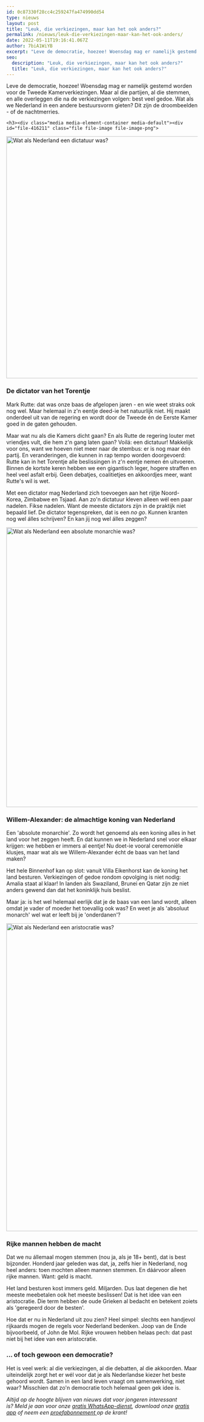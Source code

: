 ```yaml
---
id: 0c87330f28cc4c259247fa474990dd54
type: nieuws
layout: post
title: "Leuk, die verkiezingen, maar kan het ook anders?"
permalink: /nieuws/leuk-die-verkiezingen-maar-kan-het-ook-anders/
date: 2022-05-11T19:16:41.067Z
author: 7biA1WiYB
excerpt: "Leve de democratie, hoezee! Woensdag mag er namelijk gestemd worden voor de Tweede Kamerverkiezingen. Maar al die partijen, al die stemmen, en alle overleggen die na de verkiezingen volgen: best veel gedoe. Wat als we Nederland in een andere bestuursvorm gieten? Dit zijn de droombeelden - of de nachtmerries.  "
seo:
  description: "Leuk, die verkiezingen, maar kan het ook anders?"
  title: "Leuk, die verkiezingen, maar kan het ook anders?"
---
```

Leve de democratie, hoezee! Woensdag mag er namelijk gestemd worden voor de Tweede Kamerverkiezingen. Maar al die partijen, al die stemmen, en alle overleggen die na de verkiezingen volgen: best veel gedoe. Wat als we Nederland in een andere bestuursvorm gieten? Dit zijn de droombeelden - of de nachtmerries.  

    <h3><div class="media media-element-container media-default"><div id="file-416211" class="file file-image file-image-png">

        
  
  <div class="content">
    <img alt="Wat als Nederland een dictatuur was?" title="Beeld: 7Days" height="635" width="954" class="media-element file-default" data-delta="1" src="https://7dagen.netlify.app/sites/default/files/MARK%20RUTTE.png">  </div>

  
</div>
</div></h3>
<h3><strong>De dictator van het Torentje</strong></h3>
<p>Mark Rutte: dat was onze baas de afgelopen jaren - en wie weet straks ook nog wel. Maar helemaal in z'n eentje deed-ie het natuurlijk niet. Hij maakt onderdeel uit van de regering en wordt door de Tweede én de Eerste Kamer goed in de gaten gehouden.</p>
<p>Maar wat nu als die Kamers dicht gaan? En als Rutte de regering louter met vriendjes vult, die hem z'n gang laten gaan? Voilá: een dictatuur! Makkelijk voor ons, want we hoeven niet meer naar de stembus: er is nog maar één partij. En veranderingen, die kunnen in rap tempo worden doorgevoerd: Rutte kan in het Torentje alle beslissingen in z'n eentje nemen én uitvoeren. Binnen de kortste keren hebben we een gigantisch leger, hogere straffen en heel veel asfalt erbij. Geen debatjes, coalitietjes en akkoordjes meer, want Rutte's wil is wet.</p>
<p>Met een dictator mag Nederland zich toevoegen aan het rijtje Noord-Korea, Zimbabwe en Tsjaad. Aan zo'n dictatuur kleven alleen wél een paar nadelen. Fikse nadelen. Want de meeste dictators zijn in de praktijk niet bepaald lief. De dictator tegenspreken, dat is een <em>no go</em>. Kunnen kranten nog wel álles schrijven? En kan jij nog wel álles zeggen? </p>
<p><div class="media media-element-container media-default"><div id="file-416212" class="file file-image file-image-png">

        
  
  <div class="content">
    <img alt="Wat als Nederland een absolute monarchie was?" title="Beeld: 7Days" height="734" width="1138" class="media-element file-default" data-delta="1" src="https://7dagen.netlify.app/sites/default/files/W-A.png">  </div>

  
</div>
</div>
<h3><strong>Willem-Alexander: de almachtige koning van Nederland</strong></h3>
<p>Een 'absolute monarchie'. Zo wordt het genoemd als een koning alles in het land voor het zeggen heeft. En dat kunnen we in Nederland snel voor elkaar krijgen: we hebben er immers al eentje! Nu doet-ie vooral ceremoniële klusjes, maar wat als we Willem-Alexander écht de baas van het land maken?</p>
<p>Het hele Binnenhof kan op slot: vanuit Villa Eikenhorst kan de koning het land besturen. Verkiezingen of gedoe rondom opvolging is niet nodig: Amalia staat al klaar! In landen als Swaziland, Brunei en Qatar zijn ze niet anders gewend dan dat het koninklijk huis beslist.</p>
<p>Maar ja: is het wel helemaal eerlijk dat je de baas van een land wordt, alleen omdat je vader of moeder het toevallig ook was? En weet je als 'absoluut monarch' wel wat er leeft bij je 'onderdanen'?</p>
<p><div class="media media-element-container media-default"><div id="file-416213" class="file file-image file-image-jpeg">

        
  
  <div class="content">
    <img alt="Wat als Nederland een aristocratie was?" title="Beeld: 7Days" height="808" width="1271" class="media-element file-default" data-delta="1" src="https://7dagen.netlify.app/sites/default/files/ARISTOCRATIE.jpg">  </div>

  
</div>
</div>
<h3><b>Rijke mannen hebben de macht</b></h3>
<p>Dat we nu állemaal mogen stemmen (nou ja, als je 18+ bent), dat is best bijzonder. Honderd jaar geleden was dat, ja, zelfs hier in Nederland, nog heel anders: toen mochten alleen mannen stemmen. En dáárvoor alleen rijke mannen. Want: geld is macht. </p>
<p>Het land besturen kost immers geld. Miljarden. Dus laat degenen die het meeste meebetalen ook het meeste beslissen! Dat is het idee van een aristocratie. Die term hebben de oude Grieken al bedacht en betekent zoiets als 'geregeerd door de besten'.</p>
<p>Hoe dat er nu in Nederland uit zou zien? Heel simpel: slechts een handjevol rijkaards mogen de regels voor Nederland bedenken. Joop van de Ende bijvoorbeeld, of John de Mol. Rijke vrouwen hebben helaas pech: dat past niet bij het idee van een aristocratie. </p>
<h3><strong>... of toch gewoon een democratie?</strong></h3>
<p>Het is veel werk: al die verkiezingen, al die debatten, al die akkoorden. Maar uiteindelijk zorgt het er wél voor dat je als Nederlandse kiezer het beste gehoord wordt. Samen in een land leven vraagt om samenwerking, niet waar? Misschien dat zo'n democratie toch helemaal geen gek idee is.</p>

<p><em>Altijd op de hoogte blijven van nieuws dat voor jongeren interessant is? Meld je aan voor onze </em><a href="https://7dagen.netlify.app/whatsapp"><em>gratis WhatsApp-dienst</em></a><em>, download onze </em><a href="https://7dagen.netlify.app/app"><em>gratis app</em></a><em> of neem een </em><a href="https://abonneren.sevendays.nl/abonneren/abonnementen/ae/artikel"><em>proefabonnement </em></a><em>op de krant!</em></p>  
